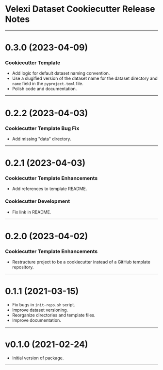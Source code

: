 Velexi Dataset Cookiecutter Release Notes
=========================================
-------------------------------------------------------------------------------
0.3.0 (2023-04-09)
==================
### Cookiecutter Template
* Add logic for default dataset naming convention.
* Use a slugified version of the dataset name for the dataset directory and
  `name` field in the `pyproject.toml` file.
* Polish code and documentation.

-------------------------------------------------------------------------------
0.2.2 (2023-04-03)
==================
### Cookiecutter Template Bug Fix
* Add missing "data" directory.

-------------------------------------------------------------------------------
0.2.1 (2023-04-03)
==================
### Cookiecutter Template Enhancements
* Add references to template README.

### Cookiecutter Development
* Fix link in README.

-------------------------------------------------------------------------------
0.2.0 (2023-04-02)
==================
### Cookiecutter Template Enhancements
* Restructure project to be a cookiecutter instead of a GitHub template
  repository.

-------------------------------------------------------------------------------
0.1.1 (2021-03-15)
==================
* Fix bugs in `init-repo.sh` script.
* Improve dataset versioning.
* Reorganize directories and template files.
* Improve documentation.

-------------------------------------------------------------------------------
v0.1.0 (2021-02-24)
===================
* Initial version of package. 

-------------------------------------------------------------------------------
